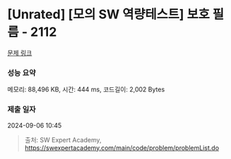 # [Unrated] [모의 SW 역량테스트] 보호 필름 - 2112 

[문제 링크](https://swexpertacademy.com/main/code/problem/problemDetail.do?contestProbId=AV5V1SYKAaUDFAWu) 

### 성능 요약

메모리: 88,496 KB, 시간: 444 ms, 코드길이: 2,002 Bytes

### 제출 일자

2024-09-06 10:45



> 출처: SW Expert Academy, https://swexpertacademy.com/main/code/problem/problemList.do